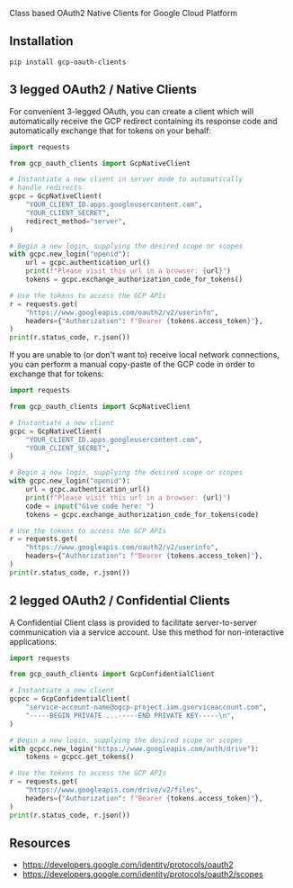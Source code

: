 Class based OAuth2 Native Clients for Google Cloud Platform

## Installation

```console
pip install gcp-oauth-clients
```

## 3 legged OAuth2 / Native Clients

For convenient 3-legged OAuth, you can create a client which will automatically
receive the GCP redirect containing its response code and automatically exchange
that for tokens on your behalf:

```python
import requests

from gcp_oauth_clients import GcpNativeClient

# Instantiate a new client in server mode to automatically 
# handle redirects
gcpc = GcpNativeClient(
    "YOUR_CLIENT_ID.apps.googleusercontent.com",
    "YOUR_CLIENT_SECRET",
    redirect_method="server",
)

# Begin a new login, supplying the desired scope or scopes
with gcpc.new_login("openid"):
    url = gcpc.authentication_url()
    print(f"Please visit this url in a browser: {url}")
    tokens = gcpc.exchange_authorization_code_for_tokens()

# Use the tokens to access the GCP APIs
r = requests.get(
    "https://www.googleapis.com/oauth2/v2/userinfo",
    headers={"Authorization": f"Bearer {tokens.access_token}"},
)
print(r.status_code, r.json())
```

If you are unable to (or don't want to) receive local network connections, you
can perform a manual copy-paste of the GCP code in order to exchange that for tokens:

```python
import requests

from gcp_oauth_clients import GcpNativeClient

# Instantiate a new client
gcpc = GcpNativeClient(
    "YOUR_CLIENT_ID.apps.googleusercontent.com",
    "YOUR_CLIENT_SECRET",
)

# Begin a new login, supplying the desired scope or scopes
with gcpc.new_login("openid"):
    url = gcpc.authentication_url()
    print(f"Please visit this url in a browser: {url}")
    code = input("Give code here: ")
    tokens = gcpc.exchange_authorization_code_for_tokens(code)

# Use the tokens to access the GCP APIs
r = requests.get(
    "https://www.googleapis.com/oauth2/v2/userinfo",
    headers={"Authorization": f"Bearer {tokens.access_token}"},
)
print(r.status_code, r.json())
```

## 2 legged OAuth2 / Confidential Clients

A Confidential Client class is provided to facilitate server-to-server
communication via a service account. Use this method for non-interactive applications:

```python
import requests

from gcp_oauth_clients import GcpConfidentialClient

# Instantiate a new client
gcpcc = GcpConfidentialClient(
    "service-account-name@ogcp-project.iam.gserviceaccount.com",
    "-----BEGIN PRIVATE ...-----END PRIVATE KEY-----\n",
)

# Begin a new login, supplying the desired scope or scopes
with gcpcc.new_login("https://www.googleapis.com/auth/drive"):
    tokens = gcpcc.get_tokens()

# Use the tokens to access the GCP APIs
r = requests.get(
    "https://www.googleapis.com/drive/v2/files",
    headers={"Authorization": f"Bearer {tokens.access_token}"},
)
print(r.status_code, r.json())
```

## Resources
- https://developers.google.com/identity/protocols/oauth2
- https://developers.google.com/identity/protocols/oauth2/scopes